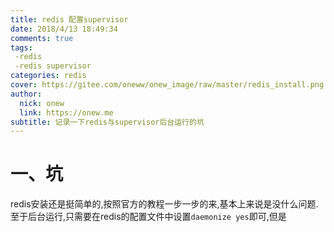 ```yaml
---
title: redis 配置supervisor
date: 2018/4/13 18:49:34
comments: true
tags: 
 -redis
 -redis supervisor
categories: redis
cover: https://gitee.com/oneww/onew_image/raw/master/redis_install.png
author: 
  nick: onew
  link: https://onew.me
subtitle: 记录一下redis与supervisor后台运行的坑
---
```


# 一、坑

redis安装还是挺简单的,按照官方的教程一步一步的来,基本上来说是没什么问题.至于后台运行,只需要在redis的配置文件中设置`daemonize yes`即可,但是